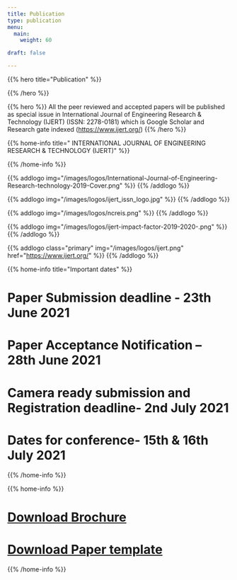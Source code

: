 ```yaml
---
title: Publication
type: publication
menu:
  main:
    weight: 60

draft: false

---
```

{{% hero title="Publication" %}}

{{% /hero %}}

{{% hero %}}
All the peer reviewed and accepted papers will be published as special 
issue in International Journal of Engineering Research & Technology 
(IJERT) (ISSN: 2278-0181) which is Google Scholar and Research gate 
indexed (https://www.ijert.org/)
{{% /hero %}}

{{% home-info title=" INTERNATIONAL JOURNAL OF ENGINEERING RESEARCH & TECHNOLOGY (IJERT)" %}}

{{% /home-info %}}

<section class="logos text-centered publications">
{{% addlogo img="/images/logos/International-Journal-of-Engineering-Research-technology-2019-Cover.png" %}}
{{% /addlogo %}}


{{% addlogo img="/images/logos/ijert_issn_logo.jpg" %}}
{{% /addlogo %}}


{{% addlogo img="/images/logos/ncreis.png" %}}
{{% /addlogo %}}


{{% addlogo img="/images/logos/ijert-impact-factor-2019-2020-.png" %}}
{{% /addlogo %}}

{{% addlogo class="primary" img="/images/logos/ijert.png" href="https://www.ijert.org/" %}}
{{% /addlogo %}}

</section>



{{% home-info title="Important dates" %}}
# Paper Submission deadline - 23th June 2021
# Paper Acceptance Notification – 28th June 2021
# Camera ready submission and Registration deadline- 2nd July 2021
# Dates for conference- 15th & 16th July 2021
{{% /home-info %}}

{{% home-info %}}
#  [Download Brochure<i class="fa fa-download" aria-hidden="true" href="/NCREIS.pdf"></i>](/NCREIS.pdf) 


# [Download Paper template<i class="fa fa-download" aria-hidden="true"></i>](/images/IJERT_Paper_Template.doc)
{{% /home-info %}}